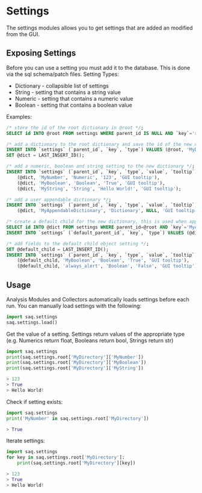 # Settings
The settings modules allows you to get settings that are added an modified from the GUI.

## Exposing Settings
Before you can use a setting you must add it to the database. This is done via the sql schema/patch files.
Setting Types:
* Dictionary - collapsible list of settings
* String - setting that contains a string value
* Numeric - setting that contains a numeric value
* Boolean - setting that contains a boolean value

Examples:
```sql
/* store the id of the root dictionary in @root */;
SELECT id INTO @root FROM settings WHERE parent_id IS NULL AND `key`='root';

/* add a dictionary to the root dictionary and save the id of the new dictionary in @dict */;
INSERT INTO `settings` (`parent_id`, `key`, `type`) VALUES (@root, 'MyDictionary', 'Dictionary');
SET @dict = LAST_INSERT_ID();

/* add a numeric, boolean and string setting to the new dictionary */;
INSERT INTO `settings` (`parent_id`, `key`, `type`, `value`, `tooltip`) VALUES
    (@dict, 'MyNumber', 'Numeric', '123', 'GUI tooltip'),
    (@dict, 'MyBoolean', 'Boolean', 'True', 'GUI tooltip'),
    (@dict, 'MyString', 'String', 'Hello World!', 'GUI tooltip');

/* add a user appendable dictionary */;
INSERT INTO `settings` (`parent_id`, `key`, `type`, `value`, `tooltip`) VALUES
    (@dict, 'MyAppendableDictionary', 'Dictionary', NULL, 'GUI tooltip for child key');

/* create a default child for the new dictionary, this is used when appending to the dictionary in the GUI */;
SELECT id INTO @dict FROM settings WHERE parent_id=@root AND `key`='MyAppendableDictionary';
INSERT INTO `settings` (`default_parent_id`, `key`, `type`) VALUES (@dict, 'MyDefaultChild', 'Dictionary');

/* add fields to the default child object setting */;
SET @default_child = LAST_INSERT_ID();
INSERT INTO `settings` (`parent_id`, `key`, `type`, `value`, `tooltip`) VALUES
    (@default_child, 'MyBoolean', 'Boolean', 'True', 'GUI tooltip'),
    (@default_child, 'always_alert', 'Boolean', 'False', 'GUI tooltip');
```

## Usage
Analysis Modules and Collectors automatically loads settings before each run.
You can manually load settings with the following:
```python
import saq.settings
saq.settings.load()
```

Get the value of a setting.
Settings return values of the appropriate type (e.g. Numerics return float, Booleans return bool, Strings return str)
```python
import saq.settings
print(saq.settings.root['MyDirectory']['MyNumber'])
print(saq.settings.root['MyDirectory']['MyBoolean'])
print(saq.settings.root['MyDirectory']['MyString'])

> 123
> True
> Hello World!
```

Check if setting exists:
```python
import saq.settings
print('MyNumber' in saq.settings.root['MyDirectory'])

> True
```

Iterate settings:
```python
import saq.settings
for key in saq.settings.root['MyDirectory']:
    print(saq.settings.root['MyDirectory'][key])

> 123
> True
> Hello World!
```
